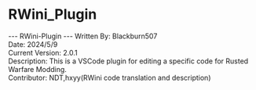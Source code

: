 # RWini_Plugin

--- RWini-Plugin ---
Written By: Blackburn507  
Date: 2024/5/9  
Current Version: 2.0.1  
Description: This is a VSCode plugin for editing a specific code for Rusted Warfare Modding.  
Contributor: NDT,hxyy(RWini code translation and description)


